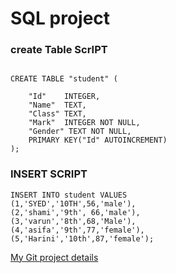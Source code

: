 # SQL project

### create Table ScrIPT

```
    
CREATE TABLE "student" (
	
	"Id"	INTEGER,
	"Name"	TEXT,
	"Class"	TEXT,
	"Mark"	INTEGER NOT NULL,
    "Gender" TEXT NOT NULL,
	PRIMARY KEY("Id" AUTOINCREMENT)
);
 ```


### INSERT SCRIPT
```
INSERT INTO student VALUES
(1,'SYED','10TH',56,'male'),
(2,'shami','9th', 66,'male'),
(3,'varun','8th',68,'Male'),
(4,'asifa','9th',77,'female'),
(5,'Harini','10th',87,'female'); 

```

[My Git project details](https://github.com/masthanskk/sql-1-project)
